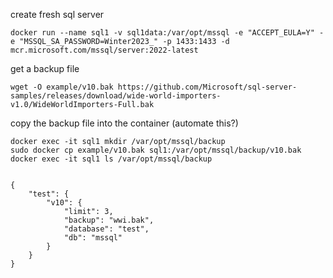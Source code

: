 
create fresh sql server
```
docker run --name sql1 -v sql1data:/var/opt/mssql -e "ACCEPT_EULA=Y" -e "MSSQL_SA_PASSWORD=Winter2023_" -p 1433:1433 -d mcr.microsoft.com/mssql/server:2022-latest
```

get a backup file
```
wget -O example/v10.bak https://github.com/Microsoft/sql-server-samples/releases/download/wide-world-importers-v1.0/WideWorldImporters-Full.bak

```

copy the backup file into the container (automate this?)
```
docker exec -it sql1 mkdir /var/opt/mssql/backup
sudo docker cp example/v10.bak sql1:/var/opt/mssql/backup/v10.bak
docker exec -it sql1 ls /var/opt/mssql/backup
```




```

{
    "test": {
        "v10": {
            "limit": 3,
            "backup": "wwi.bak",
            "database": "test",
            "db": "mssql"
        }
    }
}

```


